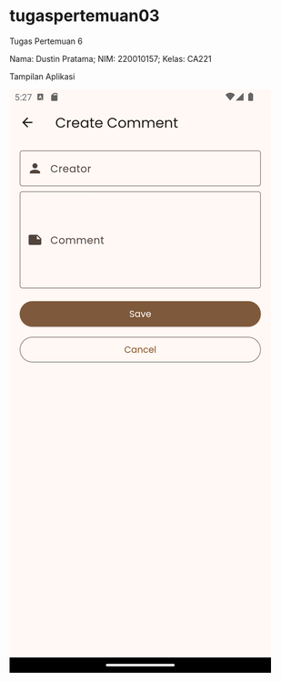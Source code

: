 # tugaspertemuan03

Tugas Pertemuan 6

Nama: Dustin Pratama; NIM: 220010157; Kelas: CA221

Tampilan Aplikasi

![](Screenshot_1731173220.png)
